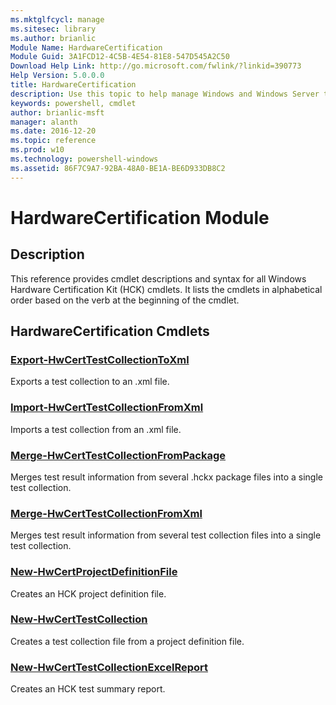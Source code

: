 ```yaml
---
ms.mktglfcycl: manage
ms.sitesec: library
ms.author: brianlic
Module Name: HardwareCertification
Module Guid: 3A1FCD12-4C5B-4E54-81E8-547D545A2C50
Download Help Link: http://go.microsoft.com/fwlink/?linkid=390773
Help Version: 5.0.0.0
title: HardwareCertification
description: Use this topic to help manage Windows and Windows Server technologies with Windows PowerShell.
keywords: powershell, cmdlet
author: brianlic-msft
manager: alanth
ms.date: 2016-12-20
ms.topic: reference
ms.prod: w10
ms.technology: powershell-windows
ms.assetid: 86F7C9A7-92BA-48A0-BE1A-BE6D933DB8C2
---
```


# HardwareCertification Module
## Description
This reference provides cmdlet descriptions and syntax for all Windows Hardware Certification Kit (HCK) cmdlets. It lists the cmdlets in alphabetical order based on the verb at the beginning of the cmdlet.

## HardwareCertification Cmdlets
### [Export-HwCertTestCollectionToXml](./Export-HwCertTestCollectionToXml.md)
Exports a test collection to an .xml file.

### [Import-HwCertTestCollectionFromXml](./Import-HwCertTestCollectionFromXml.md)
Imports a test collection from an .xml file.

### [Merge-HwCertTestCollectionFromPackage](./Merge-HwCertTestCollectionFromPackage.md)
Merges test result information from several .hckx package files into a single test collection.

### [Merge-HwCertTestCollectionFromXml](./Merge-HwCertTestCollectionFromXml.md)
Merges test result information from several test collection files into a single test collection.

### [New-HwCertProjectDefinitionFile](./New-HwCertProjectDefinitionFile.md)
Creates an HCK project definition file.

### [New-HwCertTestCollection](./New-HwCertTestCollection.md)
Creates a test collection file from a project definition file.

### [New-HwCertTestCollectionExcelReport](./New-HwCertTestCollectionExcelReport.md)
Creates an HCK test summary report.

